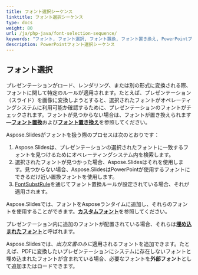 ```yaml
---
title: フォント選択シーケンス
linktitle: フォント選択シーケンス
type: docs
weight: 80
url: /ja/php-java/font-selection-sequence/
keywords: "フォント, フォント選択, フォント置換, フォント置き換え, PowerPointプレゼンテーション, Java, Aspose.Slides for PHP via Java"
description: PowerPointフォント選択シーケンス
---
```


## フォント選択

プレゼンテーションがロード、レンダリング、または別の形式に変換される際、フォントに関して特定のルールが適用されます。たとえば、プレゼンテーション（スライド）を画像に変換しようとすると、選択されたフォントがオペレーティングシステムに利用可能か確認するために、プレゼンテーションのフォントがチェックされます。フォントが見つからない場合は、フォントが置き換えられます—[**フォント置換**](https://docs.aspose.com/slides/php-java/font-replacement/)および[**フォント置き換え**](https://docs.aspose.com/slides/php-java/font-substitution/)を参照してください。

Aspose.Slidesがフォントを扱う際のプロセスは次のとおりです：

1. Aspose.Slidesは、プレゼンテーションの選択されたフォントに一致するフォントを見つけるためにオペレーティングシステム内を検索します。
2. 選択されたフォントが見つかった場合、Aspose.Slidesはそれを使用します。見つからない場合、Aspose.SlidesはPowerPointが使用するフォントにできるだけ近い置換フォントを使用します。
3. [FontSubstRule](https://reference.aspose.com/slides/php-java/aspose.slides/fontsubstrule/)を通じてフォント置換ルールが設定されている場合、それが適用されます。

Aspose.Slidesでは、フォントをAsposeランタイムに追加し、それらのフォントを使用することができます。[**カスタムフォント**](https://docs.aspose.com/slides/php-java/custom-font/)を参照してください。

プレゼンテーション内に追加のフォントが配置されている場合、それらは[**埋め込まれたフォント**](https://docs.aspose.com/slides/php-java/embedded-font/)と呼ばれます。

Aspose.Slidesでは、*出力文書のみに*適用されるフォントを追加できます。たとえば、PDFに変換したいプレゼンテーションにシステムに存在しないフォントと埋め込まれたフォントが含まれている場合、必要なフォントを**外部フォント**として追加またはロードできます。